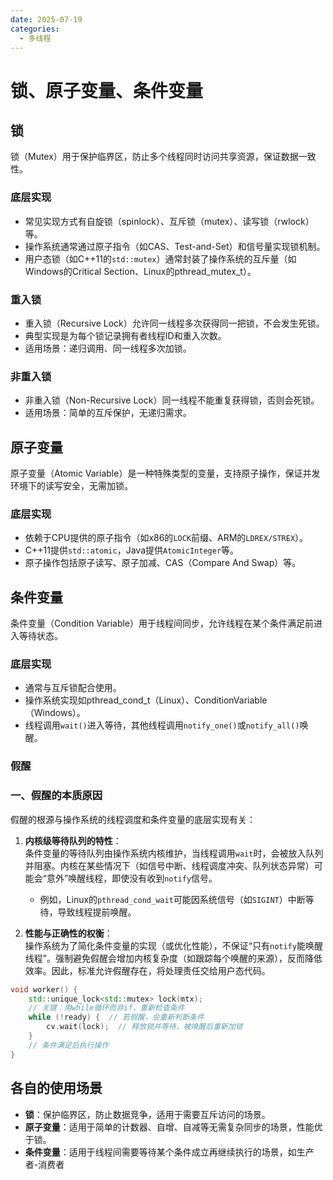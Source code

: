 ```yaml
---
date: 2025-07-19
categories:
  - 多线程
---
```

# 锁、原子变量、条件变量

<!-- more -->
## 锁

锁（Mutex）用于保护临界区，防止多个线程同时访问共享资源，保证数据一致性。

### 底层实现

- 常见实现方式有自旋锁（spinlock）、互斥锁（mutex）、读写锁（rwlock）等。
- 操作系统通常通过原子指令（如CAS、Test-and-Set）和信号量实现锁机制。
- 用户态锁（如C++11的`std::mutex`）通常封装了操作系统的互斥量（如Windows的Critical Section、Linux的pthread_mutex_t）。

### 重入锁

- 重入锁（Recursive Lock）允许同一线程多次获得同一把锁，不会发生死锁。
- 典型实现是为每个锁记录拥有者线程ID和重入次数。
- 适用场景：递归调用、同一线程多次加锁。

### 非重入锁

- 非重入锁（Non-Recursive Lock）同一线程不能重复获得锁，否则会死锁。
- 适用场景：简单的互斥保护，无递归需求。

## 原子变量

原子变量（Atomic Variable）是一种特殊类型的变量，支持原子操作，保证并发环境下的读写安全，无需加锁。

### 底层实现

- 依赖于CPU提供的原子指令（如x86的`LOCK`前缀、ARM的`LDREX/STREX`）。
- C++11提供`std::atomic`，Java提供`AtomicInteger`等。
- 原子操作包括原子读写、原子加减、CAS（Compare And Swap）等。

## 条件变量

条件变量（Condition Variable）用于线程间同步，允许线程在某个条件满足前进入等待状态。

### 底层实现

- 通常与互斥锁配合使用。
- 操作系统实现如pthread_cond_t（Linux）、ConditionVariable（Windows）。
- 线程调用`wait()`进入等待，其他线程调用`notify_one()`或`notify_all()`唤醒。

### 假醒
### **一、假醒的本质原因**
假醒的根源与操作系统的线程调度和条件变量的底层实现有关：
1. **内核级等待队列的特性**：  
   条件变量的等待队列由操作系统内核维护，当线程调用`wait`时，会被放入队列并阻塞。内核在某些情况下（如信号中断、线程调度冲突、队列状态异常）可能会“意外”唤醒线程，即使没有收到`notify`信号。  
   - 例如，Linux的`pthread_cond_wait`可能因系统信号（如`SIGINT`）中断等待，导致线程提前唤醒。

2. **性能与正确性的权衡**：  
   操作系统为了简化条件变量的实现（或优化性能），不保证“只有`notify`能唤醒线程”。强制避免假醒会增加内核复杂度（如跟踪每个唤醒的来源），反而降低效率。因此，标准允许假醒存在，将处理责任交给用户态代码。



```cpp
void worker() {
    std::unique_lock<std::mutex> lock(mtx);
    // 关键：用while循环而非if，重新检查条件
    while (!ready) {  // 若假醒，会重新判断条件
        cv.wait(lock);  // 释放锁并等待，被唤醒后重新加锁
    }
    // 条件满足后执行操作
}
```

## 各自的使用场景

- **锁**：保护临界区，防止数据竞争，适用于需要互斥访问的场景。
- **原子变量**：适用于简单的计数器、自增、自减等无需复杂同步的场景，性能优于锁。
- **条件变量**：适用于线程间需要等待某个条件成立再继续执行的场景，如生产者-消费者



